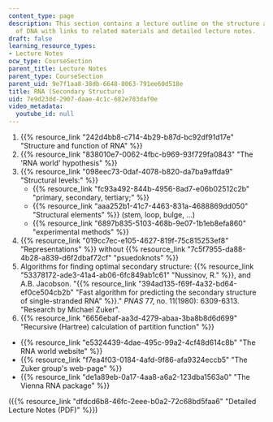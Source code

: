 ```yaml
---
content_type: page
description: This section contains a lecture outline on the structure and function
  of DNA with links to related materials and detailed lecture notes.
draft: false
learning_resource_types:
- Lecture Notes
ocw_type: CourseSection
parent_title: Lecture Notes
parent_type: CourseSection
parent_uid: 9e7f1aa8-38db-6648-8063-791ee60d518e
title: RNA (Secondary Structure)
uid: 7e9d23dd-2907-daae-4c1c-682e783daf0e
video_metadata:
  youtube_id: null
---
```

1. {{% resource_link "242d4bb8-c714-4b29-b87d-bc92df91d17e" "Structure and function of RNA" %}}
2. {{% resource_link "838010e7-0062-4fbc-b969-93f729fa0843" "The 'RNA world' hypothesis" %}}
3. {{% resource_link "098eec73-0daf-4078-b820-da7ba9affda9" "Structural levels:" %}}
    - {{% resource_link "fc93a492-844b-4956-8ad7-e06b02512c2b" "primary, secondary, tertiary;" %}}
    - {{% resource_link "aaa252b1-41c7-4463-831a-4688869dd050" "Structural elements" %}} (stem, loop, bulge, …)
    - {{% resource_link "6897b835-5103-468b-9e07-1b1eb8efa860" "experimental methods" %}}
4. {{% resource_link "019cc7ec-e105-4627-819f-75c815253ef8" "Representations" %}} without {{% resource_link "7c5f7955-da88-4b28-a839-d6f2dbaf72cf" "psuedoknots" %}}
5. Algorithms for finding optimal secondary structure: {{% resource_link "53378172-ade3-41a4-ab06-6fc849ab1c61" "Nussinov, R." %}}, and A.B. Jacobson. "{{% resource_link "394ad135-f69f-4a32-bd64-ef0ce504cb2b" "Fast algorithm for predicting the secondary structure of single-stranded RNA" %}}." *PNAS* 77, no. 11(1980): 6309-6313. "Research by Michael Zuker".
6. {{% resource_link "6656ebaf-aa3d-4279-abaa-3ba8b8d6d699" "Recursive (Hartree) calculation of partition function" %}}

- {{% resource_link "e5324439-4dae-495c-99a2-4cf48d614c8b" "The RNA world website" %}}
- {{% resource_link "f7ea4f03-0184-4afd-9f86-afa9324eccb5" "The Zuker group's web-page" %}}
- {{% resource_link "de1a89eb-0a17-4aa8-a6a2-123dba1563a0" "The Vienna RNA package" %}}

({{% resource_link "dfdcd6b8-46fc-2eee-b0a2-72c68bd5faa6" "Detailed Lecture Notes (PDF)" %}})